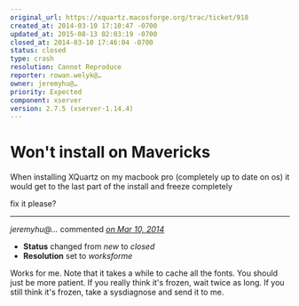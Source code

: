 ```yaml
---
original_url: https://xquartz.macosforge.org/trac/ticket/918
created_at: 2014-03-10 17:10:47 -0700
updated_at: 2015-08-13 02:03:19 -0700
closed_at: 2014-03-10 17:46:04 -0700
status: closed
type: crash
resolution: Cannot Reproduce
reporter: rowan.welyk@…
owner: jeremyhu@…
priority: Expected
component: xserver
version: 2.7.5 (xserver-1.14.4)
---
```


Won't install on Mavericks
==========================


When installing XQuartz on my macbook pro (completely up to date on os) it would get to the last part of the install and freeze completely

fix it please?



---

*jeremyhu@…* commented *[on Mar 10, 2014](https://xquartz.macosforge.org/trac/ticket/918#comment:1 "March 10, 2014 at 5:46 PM PDT")*

-   **Status** changed from *new* to *closed*
-   **Resolution** set to *worksforme*

Works for me. Note that it takes a while to cache all the fonts. You should just be more patient. If you really think it's frozen, wait twice as long. If you still think it's frozen, take a sysdiagnose and send it to me.



